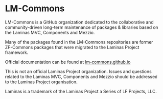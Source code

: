 # LM-Commons 

LM-Commons is a GitHub organization dedicated to the collaborative 
and community-driven long-term maintenance of packages & libraries based on the Laminas MVC, Components and Mezzio.

Many of the packages found in the LM-Commons repositories are former ZF-Commons packages
that were migrated to the Laminas Project framework.

Official documentation can be found at [lm-commons.github.io](https://lm-commons.github.io)

This is not an official Laminas Project organization.  Issues and questions related to the Laminas MVC, Components and Mezzio
should be addressed to the Laminas Project organisation.

Laminas is a trademark of the Laminas Project a Series of LF Projects, LLC.
